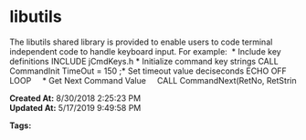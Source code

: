 # libutils

The libutils shared library is provided to enable users to code terminal independent code to handle keyboard input. For example:  * Include key definitions INCLUDE jCmdKeys.h * Initialize command key strings CALL CommandInit TimeOut = 150 ;* Set timeout value deciseconds ECHO OFF LOOP     * Get Next Command Value     CALL CommandNext(RetNo, RetStrin  

**Created At:** 8/30/2018 2:25:23 PM  
**Updated At:** 5/17/2019 9:49:58 PM  

**Tags:**
<badge text='terminal independence' vertical='middle' />
